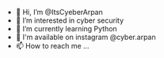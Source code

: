 - 👋 Hi, I’m @ItsCyeberArpan
- 👀 I’m interested in cyber security
- 🌱 I’m currently learning Python
- 💞️ I'm available on instagram @cyber.arpan
- 📫 How to reach me ...

<!---
ItsCyeberArpan/ItsCyeberArpan is a ✨ special ✨ repository because its `README.md` (this file) appears on your GitHub profile.
You can click the Preview link to take a look at your changes.
--->
